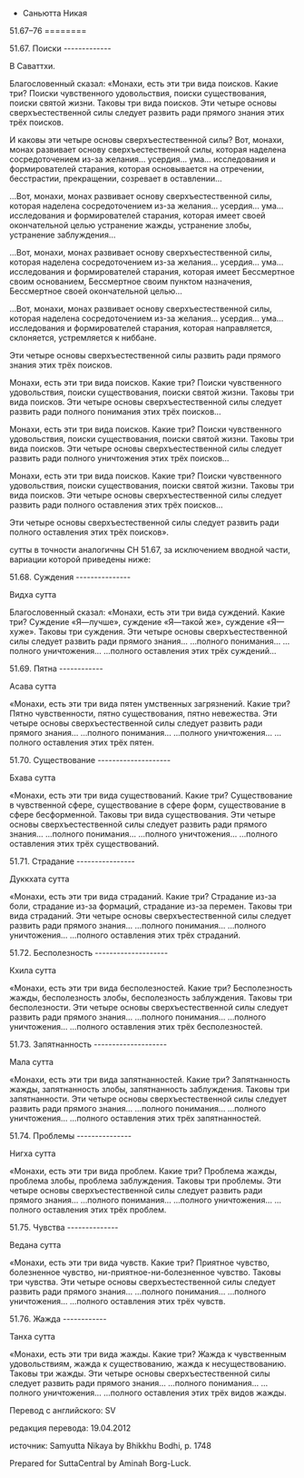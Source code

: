 









* Саньютта Никая


51\.67–76
\=\=\=\=\=\=\=\=




51\.67\. Поиски
\-\-\-\-\-\-\-\-\-\-\-\-\-


В Саваттхи\.


Благословенный сказал: «Монахи, есть эти три вида поисков\. Какие три? Поиски чувственного удовольствия, поиски существования, поиски святой жизни\. Таковы три вида поисков\. Эти четыре основы сверхъестественной силы следует развить ради прямого знания этих трёх поисков\.


И каковы эти четыре основы сверхъестественной силы? Вот, монахи, монах развивает основу сверхъестественной силы, которая наделена сосредоточением из\-за желания… усердия… ума… исследования и формирователей старания, которая основывается на отречении, бесстрастии, прекращении, созревает в оставлении…


…Вот, монахи, монах развивает основу сверхъестественной силы, которая наделена сосредоточением из\-за желания… усердия… ума… исследования и формирователей старания, которая имеет своей окончательной целью устранение жажды, устранение злобы, устранение заблуждения…


…Вот, монахи, монах развивает основу сверхъестественной силы, которая наделена сосредоточением из\-за желания… усердия… ума… исследования и формирователей старания, которая имеет Бессмертное своим основанием, Бессмертное своим пунктом назначения, Бессмертное своей окончательной целью…


…Вот, монахи, монах развивает основу сверхъестественной силы, которая наделена сосредоточением из\-за желания… усердия… ума… исследования и формирователей старания, которая направляется, склоняется, устремляется к ниббане\.


Эти четыре основы сверхъестественной силы развить ради прямого знания этих трёх поисков\.


Монахи, есть эти три вида поисков\. Какие три? Поиски чувственного удовольствия, поиски существования, поиски святой жизни\. Таковы три вида поисков\. Эти четыре основы сверхъестественной силы следует развить ради полного понимания этих трёх поисков…


Монахи, есть эти три вида поисков\. Какие три? Поиски чувственного удовольствия, поиски существования, поиски святой жизни\. Таковы три вида поисков\. Эти четыре основы сверхъестественной силы следует развить ради полного уничтожения этих трёх поисков…


Монахи, есть эти три вида поисков\. Какие три? Поиски чувственного удовольствия, поиски существования, поиски святой жизни\. Таковы три вида поисков\. Эти четыре основы сверхъестественной силы следует развить ради полного оставления этих трёх поисков…


Эти четыре основы сверхъестественной силы следует развить ради полного оставления этих трёх поисков»\.


сутты в точности аналогичны СН 51\.67, за исключением вводной части, вариации которой приведены ниже:




51\.68\. Суждения
\-\-\-\-\-\-\-\-\-\-\-\-\-\-\-


Видха сутта


Благословенный сказал: «Монахи, есть эти три вида суждений\. Какие три? Суждение «Я—лучше», суждение «Я—такой же», суждение «Я—хуже»\. Таковы три суждения\. Эти четыре основы сверхъестественной силы следует развить ради прямого знания… …полного понимания… …полного уничтожения… …полного оставления этих трёх суждений…




51\.69\. Пятна
\-\-\-\-\-\-\-\-\-\-\-\-


Асава сутта


«Монахи, есть эти три вида пятен умственных загрязнений\. Какие три? Пятно чувственности, пятно существования, пятно невежества\. Эти четыре основы сверхъестественной силы следует развить ради прямого знания… …полного понимания… …полного уничтожения… …полного оставления этих трёх пятен\.




51\.70\. Существование
\-\-\-\-\-\-\-\-\-\-\-\-\-\-\-\-\-\-\-\-


Бхава сутта


«Монахи, есть эти три вида существований\. Какие три? Существование в чувственной сфере, существование в сфере форм, существование в сфере бесформенной\. Таковы три вида существования\. Эти четыре основы сверхъестественной силы следует развить ради прямого знания… …полного понимания… …полного уничтожения… …полного оставления этих трёх существований\.




51\.71\. Страдание
\-\-\-\-\-\-\-\-\-\-\-\-\-\-\-\-


Дуккхата сутта


«Монахи, есть эти три вида страданий\. Какие три? Страдание из\-за боли, страдание из\-за формаций, страдание из\-за перемен\. Таковы три вида страданий\. Эти четыре основы сверхъестественной силы следует развить ради прямого знания… …полного понимания… …полного уничтожения… …полного оставления этих трёх страданий\.




51\.72\. Бесполезность
\-\-\-\-\-\-\-\-\-\-\-\-\-\-\-\-\-\-\-\-


Кхила сутта


«Монахи, есть эти три вида бесполезностей\. Какие три? Бесполезность жажды, бесполезность злобы, бесполезность заблуждения\. Таковы три бесполезности\. Эти четыре основы сверхъестественной силы следует развить ради прямого знания… …полного понимания… …полного уничтожения… …полного оставления этих трёх бесполезностей\.




51\.73\. Запятнанность
\-\-\-\-\-\-\-\-\-\-\-\-\-\-\-\-\-\-\-\-


Мала сутта


«Монахи, есть эти три вида запятнанностей\. Какие три? Запятнанность жажды, запятнанность злобы, запятнанность заблуждения\. Таковы три запятнанности\. Эти четыре основы сверхъестественной силы следует развить ради прямого знания… …полного понимания… …полного уничтожения… …полного оставления этих трёх запятнанностей\.




51\.74\. Проблемы
\-\-\-\-\-\-\-\-\-\-\-\-\-\-\-


Нигха сутта


«Монахи, есть эти три вида проблем\. Какие три? Проблема жажды, проблема злобы, проблема заблуждения\. Таковы три проблемы\. Эти четыре основы сверхъестественной силы следует развить ради прямого знания… …полного понимания… …полного уничтожения… …полного оставления этих трёх проблем\.




51\.75\. Чувства
\-\-\-\-\-\-\-\-\-\-\-\-\-\-


Ведана сутта


«Монахи, есть эти три вида чувств\. Какие три? Приятное чувство, болезненное чувство, ни\-приятное\-ни\-болезненное чувство\. Таковы три чувства\. Эти четыре основы сверхъестественной силы следует развить ради прямого знания… …полного понимания… …полного уничтожения… …полного оставления этих трёх чувств\.




51\.76\. Жажда
\-\-\-\-\-\-\-\-\-\-\-\-


Танха сутта


«Монахи, есть эти три вида жажды\. Какие три? Жажда к чувственным удовольствиям, жажда к существованию, жажда к несуществованию\. Таковы три жажды\. Эти четыре основы сверхъестественной силы следует развить ради прямого знания… …полного понимания… …полного уничтожения… …полного оставления этих трёх видов жажды\.




Перевод с английского: SV


редакция перевода: 19\.04\.2012


источник: Samyutta Nikaya by Bhikkhu Bodhi, p\. 1748


Prepared for SuttaCentral by Aminah Borg\-Luck\.






